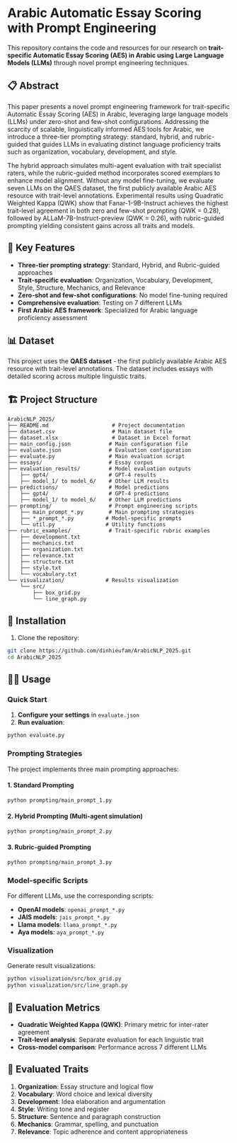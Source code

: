 # Arabic Automatic Essay Scoring with Prompt Engineering

This repository contains the code and resources for our research on **trait-specific Automatic Essay Scoring (AES) in Arabic using Large Language Models (LLMs)** through novel prompt engineering techniques.

## 📋 Abstract

This paper presents a novel prompt engineering framework for trait-specific Automatic Essay Scoring (AES) in Arabic, leveraging large language models (LLMs) under zero-shot and few-shot configurations. Addressing the scarcity of scalable, linguistically informed AES tools for Arabic, we introduce a three-tier prompting strategy: standard, hybrid, and rubric-guided that guides LLMs in evaluating distinct language proficiency traits such as organization, vocabulary, development, and style. 

The hybrid approach simulates multi-agent evaluation with trait specialist raters, while the rubric-guided method incorporates scored exemplars to enhance model alignment. Without any model fine-tuning, we evaluate seven LLMs on the QAES dataset, the first publicly available Arabic AES resource with trait-level annotations. Experimental results using Quadratic Weighted Kappa (QWK) show that Fanar-1-9B-Instruct achieves the highest trait-level agreement in both zero and few-shot prompting (QWK = 0.28), followed by ALLaM-7B-Instruct-preview (QWK = 0.26), with rubric-guided prompting yielding consistent gains across all traits and models.

## 🚀 Key Features

- **Three-tier prompting strategy**: Standard, Hybrid, and Rubric-guided approaches
- **Trait-specific evaluation**: Organization, Vocabulary, Development, Style, Structure, Mechanics, and Relevance
- **Zero-shot and few-shot configurations**: No model fine-tuning required
- **Comprehensive evaluation**: Testing on 7 different LLMs
- **First Arabic AES framework**: Specialized for Arabic language proficiency assessment

## 📊 Dataset

This project uses the **QAES dataset** - the first publicly available Arabic AES resource with trait-level annotations. The dataset includes essays with detailed scoring across multiple linguistic traits.

## 🏗️ Project Structure

```
ArabicNLP_2025/
├── README.md                    # Project documentation
├── dataset.csv                  # Main dataset file
├── dataset.xlsx                 # Dataset in Excel format
├── main_config.json            # Main configuration file
├── evaluate.json               # Evaluation configuration
├── evaluate.py                 # Main evaluation script
├── essays/                     # Essay corpus
├── evaluation_results/         # Model evaluation outputs
│   ├── gpt4/                   # GPT-4 results
│   ├── model_1/ to model_6/    # Other LLM results
├── predictions/                # Model predictions
│   ├── gpt4/                   # GPT-4 predictions
│   ├── model_1/ to model_6/    # Other LLM predictions
├── prompting/                  # Prompt engineering scripts
│   ├── main_prompt_*.py        # Main prompting strategies
│   ├── *_prompt_*.py          # Model-specific prompts
│   └── util.py                # Utility functions
├── rubric_examples/            # Trait-specific rubric examples
│   ├── development.txt
│   ├── mechanics.txt
│   ├── organization.txt
│   ├── relevance.txt
│   ├── structure.txt
│   ├── style.txt
│   └── vocabulary.txt
└── visualization/             # Results visualization
    └── src/
        ├── box_grid.py
        └── line_graph.py
```

## 🔧 Installation

1. Clone the repository:
```bash
git clone https://github.com/dinhieufam/ArabicNLP_2025.git
cd ArabicNLP_2025
```

## 🏃‍♂️ Usage

### Quick Start

1. **Configure your settings** in `evaluate.json`
2. **Run evaluation**:
```bash
python evaluate.py
```

### Prompting Strategies

The project implements three main prompting approaches:

#### 1. Standard Prompting
```bash
python prompting/main_prompt_1.py
```

#### 2. Hybrid Prompting (Multi-agent simulation)
```bash
python prompting/main_prompt_2.py
```

#### 3. Rubric-guided Prompting
```bash
python prompting/main_prompt_3.py
```

### Model-specific Scripts

For different LLMs, use the corresponding scripts:
- **OpenAI models**: `openai_prompt_*.py`
- **JAIS models**: `jais_prompt_*.py`
- **Llama models**: `llama_prompt_*.py`
- **Aya models**: `aya_prompt_*.py`

### Visualization

Generate result visualizations:
```bash
python visualization/src/box_grid.py
python visualization/src/line_graph.py
```

## 📝 Evaluation Metrics

- **Quadratic Weighted Kappa (QWK)**: Primary metric for inter-rater agreement
- **Trait-level analysis**: Separate evaluation for each linguistic trait
- **Cross-model comparison**: Performance across 7 different LLMs

## 🎯 Evaluated Traits

1. **Organization**: Essay structure and logical flow
2. **Vocabulary**: Word choice and lexical diversity
3. **Development**: Idea elaboration and argumentation
4. **Style**: Writing tone and register
5. **Structure**: Sentence and paragraph construction
6. **Mechanics**: Grammar, spelling, and punctuation
7. **Relevance**: Topic adherence and content appropriateness

<!-- ## 📄 Citation

If you use this work in your research, please cite:

```bibtex
@article{your_paper_2025,
  title={Arabic Automatic Essay Scoring with Prompt Engineering: A Trait-Specific Approach},
  author={Your Name and Co-authors},
  journal={Your Journal},
  year={2025}
}
``` -->

<!-- ## 📜 License

This project is licensed under the MIT License - see the LICENSE file for details.

## 🙏 Acknowledgments

- QAES dataset contributors
- The Arabic NLP research community
- All LLM providers for API access -->

<!-- ## 📞 Contact

For questions or collaborations, please contact:
- Email: your.email@university.edu
- GitHub: [@yourusername](https://github.com/yourusername)

---

**Note**: This is the first comprehensive framework for proficiency-oriented Arabic AES, setting the foundation for scalable assessment in low-resource educational contexts. -->